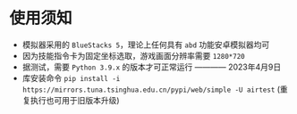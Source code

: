 # 使用须知

- 模拟器采用的 `BlueStacks 5`，理论上任何具有 `abd` 功能安卓模拟器均可
- 因为技能指令卡为固定坐标选取，游戏画面分辨率需要 `1280*720`
- 据测试，需要 `Python 3.9.x` 的版本才可正常运行 ———— 2023年4月9日
- 库安装命令 `pip install -i https://mirrors.tuna.tsinghua.edu.cn/pypi/web/simple -U airtest` (重复执行也可用于旧版本升级)